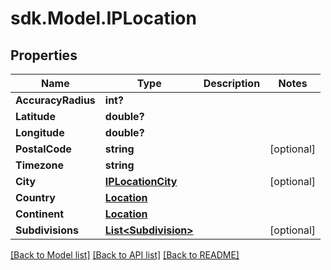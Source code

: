 # sdk.Model.IPLocation
## Properties

Name | Type | Description | Notes
------------ | ------------- | ------------- | -------------
**AccuracyRadius** | **int?** |  | 
**Latitude** | **double?** |  | 
**Longitude** | **double?** |  | 
**PostalCode** | **string** |  | [optional] 
**Timezone** | **string** |  | 
**City** | [**IPLocationCity**](IPLocationCity.md) |  | [optional] 
**Country** | [**Location**](Location.md) |  | 
**Continent** | [**Location**](Location.md) |  | 
**Subdivisions** | [**List&lt;Subdivision&gt;**](Subdivision.md) |  | [optional] 

[[Back to Model list]](../README.md#documentation-for-models) [[Back to API list]](../README.md#documentation-for-api-endpoints) [[Back to README]](../README.md)

